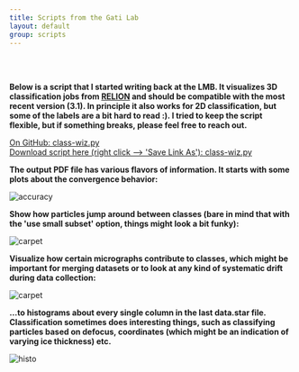 ```yaml
---
title: Scripts from the Gati Lab
layout: default
group: scripts
---
```


<br><br>

**Below is a script that I started writing back at the LMB. It visualizes 3D classification jobs from [RELION](https://www3.mrc-lmb.cam.ac.uk/relion/index.php?title=Main_Page) and should be compatible with the most recent version (3.1). In principle it also works for 2D classification, but some of the labels are a bit hard to read :). I tried to keep the script flexible, but if something breaks, please feel free to reach out.**

[On GitHub: class-wiz.py](https://github.com/gatic/gati-lab/blob/master/scripts/class-wiz.py) <br>
[Download script here (right click --> 'Save Link As'): class-wiz.py](https://raw.githubusercontent.com/gatic/gati-lab/master/scripts/class-wiz.py)

**The output PDF file has various flavors of information. It starts with some plots about the convergence behavior:**

<img class="img-fluid mx-auto d-block" src="{{site.baseurl}}/static/img/scripts/accuracy.png" alt="accuracy">

**Show how particles jump around between classes (bare in mind that with the 'use small subset' option, things might look a bit funky):**

<img class="img-fluid mx-auto d-block" src="{{site.baseurl}}/static/img/scripts/carpetplot.png" alt="carpet">

**Visualize how certain micrographs contribute to classes, which might be important for merging datasets or to look at any kind of systematic drift during data collection:**

<img class="img-fluid mx-auto d-block" src="{{site.baseurl}}/static/img/scripts/micrographs.png" alt="carpet">

**...to histograms about every single column in the last data.star file. Classification sometimes does interesting things, such as classifying particles based on defocus, coordinates (which might be an indication of varying ice thickness) etc.**

<img class="img-fluid mx-auto d-block" src="{{site.baseurl}}/static/img/scripts/histo.png" alt="histo">
